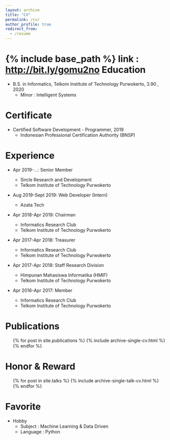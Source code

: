 ```yaml
---
layout: archive
title: "CV"
permalink: /cv/
author_profile: true
redirect_from:
  - /resume
---
```


{% include base_path %}
link : http://bit.ly/gomu2no
Education
======
* B.S. in Informatics, Telkom Institute of Technology Purwokerto, 3.90 , 2020
  * Minor : Intelligent Systems
  
Certificate
======
* Certified Software Development - Programmer, 2019
  * Indonesian Professional Certification Authority (BNSP)

Experience
======
* Apr 2019-...: Senior Member
  * Sircle Research and Development
  * Telkom Institute of Technology Purwokerto

* Aug 2019-Sept 2019: Web Developer (Intern)
  * Azata Tech
  
* Apr 2018-Apr 2019: Chairman
  * Informatics Research Club
  * Telkom Institute of Technology Purwokerto
  
* Apr 2017-Apr 2018: Treasurer
  * Informatics Research Club
  * Telkom Institute of Technology Purwokerto

* Apr 2017-Apr 2018: Staff Research Division
  * Himpunan Mahasiswa Informatika (HMIF)
  * Telkom Institute of Technology Purwokerto
  
* Apr 2016-Apr 2017: Member
  * Informatics Research Club
  * Telkom Institute of Technology Purwokerto
  
Publications
======
  <ul>{% for post in site.publications %}
    {% include archive-single-cv.html %}
  {% endfor %}</ul>
  
Honor & Reward
======
  <ul>{% for post in site.talks %}
    {% include archive-single-talk-cv.html %}
  {% endfor %}</ul>
  
Favorite
======
* Hobby
  * Subject : Machine Learning & Data Driven
  * Language : Python
